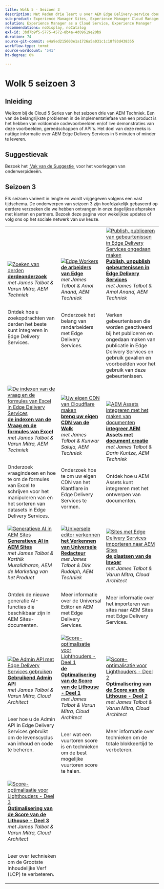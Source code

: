 ```yaml
---
title: Wolk 5 - Seizoen 3
description: Met Reden drie leert u over AEM Edge Delivery-service door diepgaande interviews met experts die aan gecompliceerde projecten hebben gewerkt
sub-product: Experience Manager Sites, Experience Manager Cloud Manager, Experience Manager Assets
solution: Experience Manager as a Cloud Service, Experience Manager
recommendations: noDisplay, noCatalog
exl-id: 3bd7b9f5-5775-4572-8b4a-4d09619e20b9
duration: 74
source-git-commit: e4a9ed215603e1a1726a5a031c1c18f93d438355
workflow-type: tm+mt
source-wordcount: '541'
ht-degree: 0%

---
```


# Wolk 5 seizoen 3

## Inleiding

Welkom bij de Cloud 5 Series van het seizoen drie van AEM Techniek. Een van de belangrijkste problemen in de implementatiefase van een product is het hebben van voldoende codevoorbeelden en/of live demonstraties van deze voorbeelden, gereedschappen of API&#39;s. Het doel van deze reeks is nuttige informatie over AEM Edge Delivery Services in 5 minuten of minder te leveren.

## Suggestievak

Bezoek het [&#x200B; Vak van de Suggestie &#x200B;](https://forms.office.com/r/74P5Xz4UH0) voor het voorleggen van onderwerpideeën.

## Seizoen 3

Elk seizoen varieert in lengte en wordt vrijgegeven volgens een vast tijdschema. De onderwerpen van seizoen 3 zijn hoofdzakelijk gebaseerd op eerdere verzoeken die we hebben ontvangen in onze dagelijkse afspraken met klanten en partners. Bezoek deze pagina voor wekelijkse updates of volg ons op het sociale netwerk van uw keuze.

<table>
    <tr>
        <td>
            <a href="./season-3/cloud5-3rd-party-search.md">
                <img alt="Zoeken van derden" src="https://video.tv.adobe.com/v/3452611?format=jpeg&captions=dut"/>
            </a>
            <div>
                <a href="./season-3/cloud5-3rd-party-search.md">
                <strong> derdeonderzoek </strong> </a>        
                <br/><em> met James Talbot &amp; Varun Mitra, AEM Techniek </em>
            </div>
            <p>
                <br/>
                Ontdek hoe u zoekopdrachten van derden het beste kunt integreren in Edge Delivery Services.
            </p>
        </td>   
        <td>
            <a href="./season-3/cloud5-edge-workers.md">
                <img alt="Edge Workers" src="https://video.tv.adobe.com/v/3448130?format=jpeg&captions=dut"/>
            </a>
            <div>
                <a href="./season-3/cloud5-edge-workers.md">
                <strong> de arbeiders van Edge </strong> </a>        
                <br/><em> met James Talbot &amp; Amol Anand, AEM Techniek </em>
            </div>
            <p>
                <br/>
                Onderzoek het belang van randarbeiders met Edge Delivery Services.
            </p>
        </td>   
        <td>
            <a href="./season-3/cloud5-publish-events.md">
                <img alt="Publish, publiceren van gebeurtenissen in Edge Delivery Services ongedaan maken" src="https://video.tv.adobe.com/v/3446662?format=jpeg&captions=dut"/>
            </a>
            <div>
                <a href="./season-3/cloud5-publish-events.md">
                <strong> Publish, unpublish gebeurtenissen in Edge Delivery Services </strong> </a>        
                <br/><em> met James Talbot &amp; Amol Anand, AEM Techniek </em>
            </div>
            <p>
                <br/>
                Verken gebeurtenissen die worden geactiveerd bij het publiceren en ongedaan maken van publicatie in Edge Delivery Services en gebruik gevallen en voorbeelden voor het gebruik van deze gebeurtenissen.
            </p>
        </td>  
    </tr>
    <tr>
        <td>
            <a href="./season-3/cloud5-query-indexes.md">
                <img alt="De indexen van de vraag en de formules van Excel in Edge Delivery Services" src="https://video.tv.adobe.com/v/3453769?format=jpeg&captions=dut"/>
            </a>
            <div>
                <a href="./season-3/cloud5-query-indexes.md">
                <strong> de indexen van de Vraag en de formules van Excel </strong> </a>        
                <br/><em> met James Talbot &amp; Varun Mitra, AEM Techniek </em>
            </div>
            <p>
                <br/>
                Onderzoek vraagindexen en hoe te om de formules van Excel te schrijven voor het manipuleren van en het sorteren van datasets in Edge Delivery Services.
            </p>
        </td>  
        <td>
            <a href="./season-3/cloud5-byo-cloudflare-cdn.md">
                <img alt="Uw eigen CDN van Cloudflare maken" src="https://video.tv.adobe.com/v/3452542?format=jpeg&captions=dut"/>
            </a>
            <div>
                <a href="./season-3/cloud5-byo-cloudflare-cdn.md">
                <strong> breng uw eigen CDN van de Wolk </strong> </a>        
                <br/><em> met James Talbot &amp; Kunwar Saluja, AEM Techniek </em>
            </div>
            <p>
                <br/>
                Onderzoek hoe te om uw eigen CDN van het Klantflare in Edge Delivery Services te vormen.
            </p>
        </td>           
        <td>
            <a href="./season-3/cloud5-integrate-assets.md">
                <img alt="AEM Assets integreren met het maken van documenten" src="https://video.tv.adobe.com/v/3448946?format=jpeg&captions=dut"/>
            </a>
            <div>
                <a href="./season-3/cloud5-integrate-assets.md">
                <strong> integreer AEM Assets met document creatie </strong> </a>        
                <br/><em> met James Talbot &amp; Darin Kuntze, AEM Techniek </em>
            </div>
            <p>
                <br/>
                Ontdek hoe u AEM Assets kunt integreren met het ontwerpen van documenten.
            </p>
        </td>
    </tr>
    <tr>
        <td>
            <a href="./season-3/cloud5-generative-ai-for-aem-sites.md">
                <img alt="Generatieve AI in AEM Sites" src="https://video.tv.adobe.com/v/3428436?format=jpeg"/>
            </a>
            <div>
                <a href="./season-3/cloud5-generative-ai-for-aem-sites.md">
                <strong> Generatieve AI in AEM Sites </strong> </a>        
                <br/><em> met James Talbot &amp; Karthik Muralidharan, AEM de Marketing van het Product </em>
            </div>
            <p>
                <br/>                
                Ontdek de nieuwe generatie AI-functies die beschikbaar zijn in AEM Sites-documenten.
            </p>
        </td>                
        <td>
            <a href="./season-3/cloud5-exploring-universal-editor.md">
                <img alt="Universele editor verkennen" src="https://video.tv.adobe.com/v/3429656?format=jpeg"/>
            </a>
            <div>
                <a href="./season-3/cloud5-exploring-universal-editor.md">
                <strong> het Verkennen van Universele Redacteur </strong> </a>        
                <br/><em> met James Talbot &amp; Dirk Rudolph, AEM Techniek </em>
            </div>
            <p>
                <br/>                
                 Meer informatie over de Universal Editor en AEM met Edge Delivery Services.
            </p>
        </td>
        <td>
            <a href="./season-3/cloud5-import-sites-to-edge-delivery-services.md">
                <img alt="Sites met Edge Delivery Services importeren naar AEM Sites" 
                     src="https://video.tv.adobe.com/v/3431603?format=jpeg"/>
            </a>
            <div>
                <a href="./season-3/cloud5-import-sites-to-edge-delivery-services.md">
                <strong> de plaatsen van de Invoer </strong> </a>        
                <br/><em> met James Talbot &amp; Varun Mitra, Cloud Architect </em>
            </div>
            <p>
                <br/>                
                 Meer informatie over het importeren van sites naar AEM Sites met Edge Delivery Services.
            </p>
        </td>
    </tr>
    <tr>
        <td>
            <a href="./season-3/cloud5-using-admin-api.md">
                <img alt="De Admin API met Edge Delivery Services gebruiken" 
                     src="https://video.tv.adobe.com/v/3433158?format=jpeg"/>
            </a>
            <div>
                <a href="./season-3/cloud5-using-admin-api.md">
                <strong> Gebruikend Admin API </strong> </a>        
                <br/><em> met James Talbot &amp; Varun Mitra, Cloud Architect </em>
            </div>
            <p>
                <br/>                
                 Leer hoe u de Admin API in Edge Delivery Services gebruikt om de levenscyclus van inhoud en code te beheren.
            </p>
        </td>   
        <td>
            <a href="./season-3/cloud5-lighthouse-score-optimization-part1.md">
                <img alt="Score-optimalisatie voor Lighthouders - Deel 1" 
                     src="https://video.tv.adobe.com/v/3433378?format=jpeg"/>
            </a>
            <div>
                <a href="./season-3/cloud5-lighthouse-score-optimization-part1.md">
                <strong> de Optimalisering van de Score van de Lithouse - Deel 1 </strong> </a>
                <br/><em> met James Talbot &amp; Varun Mitra, Cloud Architect </em>
            </div>
            <p>
                <br/>                
                 Leer wat een vuurtoren score is en technieken om de best mogelijke vuurtoren score te halen.
            </p>
        </td>            
        <td>
            <a href="./season-3/cloud5-lighthouse-score-optimization-part2.md">
                <img alt="Score-optimalisatie voor Lighthouders - Deel 2"
                     src="https://video.tv.adobe.com/v/3434042?format=jpeg"/>
            </a>
            <div>
                <a href="./season-3/cloud5-lighthouse-score-optimization-part2.md">
                <strong> Optimalisering van de Score van de Lithouse - Deel 2 </strong> </a>
                <br/><em> met James Talbot &amp; Varun Mitra, Cloud Architect </em>
            </div>
            <p>
                <br/>                
                 Meer informatie over technieken om de totale blokkeertijd te verbeteren.
            </p>
        </td>   
    </tr>
    <tr>
        <td>
            <a href="./season-3/cloud5-lighthouse-score-optimization-part3.md">
                <img alt="Score-optimalisatie voor Lighthouders - Deel 3"
                     src="https://video.tv.adobe.com/v/3435001?format=jpeg"/>
            </a>
            <div>
                <a href="./season-3/cloud5-lighthouse-score-optimization-part3.md">
                <strong> Optimalisering van de Score van de Lithouse - Deel 3 </strong> </a>
                <br/><em> met James Talbot &amp; Varun Mitra, Cloud Architect </em>
            </div>
            <p>
                <br/>                
                 Leer over technieken om de Grootste Inhoudelijke Verf (LCP) te verbeteren.
            </p>
        </td>            
    </tr>        
</table>
